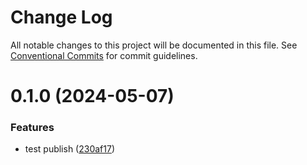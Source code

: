 # Change Log

All notable changes to this project will be documented in this file.
See [Conventional Commits](https://conventionalcommits.org) for commit guidelines.

# 0.1.0 (2024-05-07)

### Features

- test publish ([230af17](https://github.com/Douro-ui/design-system/commit/230af1737f1839a14db080054528d7a2b979e3df))
